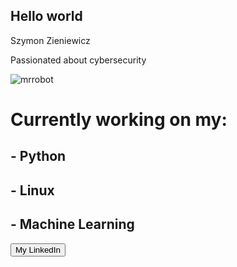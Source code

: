 ## Hello world
Szymon Zieniewicz

Passionated about cybersecurity


![mrrobot](https://user-images.githubusercontent.com/64652568/98461315-77533c80-21ab-11eb-851f-bfc2bb511513.gif)
          
              






# Currently working on my:

## - Python
## - Linux
## - Machine Learning

<a href="https://www.linkedin.com/in/szymon-zieniewicz-38345b231/" target="_blank">
  <button>My LinkedIn</button>
</a>

